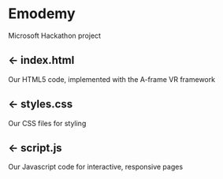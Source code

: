 # Emodemy

Microsoft Hackathon project 

## ← index.html

Our HTML5 code, implemented with the A-frame VR framework

## ← styles.css

Our CSS files for styling

## ← script.js

Our Javascript code for interactive, responsive pages

